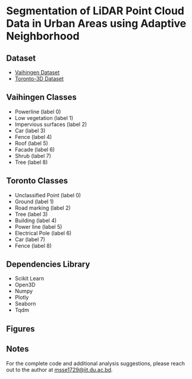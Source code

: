 # Segmentation of LiDAR Point Cloud Data in Urban Areas using Adaptive Neighborhood 

## <a name="code"></a> Dataset

* [Vaihingen Dataset](https://drive.google.com/drive/folders/1_XYDWWyWJskpUb6UMGY0nAaDlNff_Ped?usp=sharing)
* [Toronto-3D Dataset](https://onedrive.live.com/?authkey=%21AKEpLxU5CWVW%2DPg&id=E9CE176726EB5C69%216398&cid=E9CE176726EB5C69&parId=root&parQt=sharedby&o=OneUp)

## <a name="code"></a> Vaihingen Classes
* Powerline (label 0)
* Low vegetation (label 1)
* Impervious surfaces  (label 2)
* Car  (label 3)
* Fence  (label 4)
* Roof  (label 5)
* Facade  (label 6)
* Shrub  (label 7)
* Tree (label 8)

## <a name="code"></a> Toronto Classes
* Unclassified Point (label 0)
* Ground (label 1) 
* Road marking (label 2)
* Tree (label 3)
* Building (label 4)
* Power line (label 5)
* Electrical Pole (label 6)
* Car (label 7)
* Fence (label 8)
## <a name="tip"></a> Dependencies Library
* Scikit Learn
* Open3D
* Numpy
* Plotly
* Seaborn
* Tqdm

## Figures


## <a name="tip"></a> Notes
For the complete code and additional analysis suggestions, please reach out to the author at msse1729@iit.du.ac.bd.
